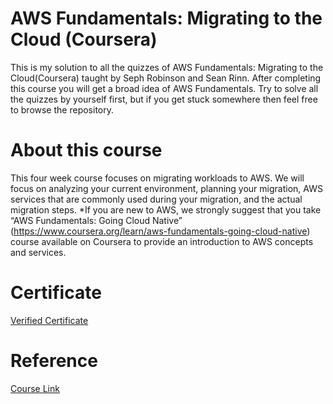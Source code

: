 #  AWS Fundamentals: Migrating to the Cloud (Coursera)

This is my solution to all the quizzes of AWS Fundamentals: Migrating to the Cloud(Coursera) taught by Seph Robinson and Sean Rinn. After completing this course you will get a broad idea of AWS Fundamentals. Try to solve all the quizzes by yourself first, but if you get stuck somewhere then feel free to browse the repository.

# About this course

This four week course focuses on migrating workloads to AWS.  We will focus on  analyzing your current environment, planning your migration, AWS services that are commonly used during your migration, and the actual migration steps. 
*If you are new to AWS, we strongly suggest that you take “AWS Fundamentals: Going Cloud Native” (https://www.coursera.org/learn/aws-fundamentals-going-cloud-native) course available on Coursera to provide an introduction to AWS concepts and services.

# Certificate

[Verified Certificate](https://www.coursera.org/account/accomplishments/certificate/X3WYX8UJGDWS)

# Reference

[Course Link](https://www.coursera.org/learn/aws-fundamentals-cloud-migration/home/welcome)
